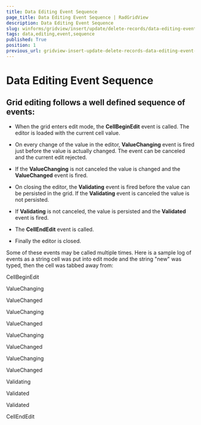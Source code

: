 ```yaml
---
title: Data Editing Event Sequence
page_title: Data Editing Event Sequence | RadGridView
description: Data Editing Event Sequence
slug: winforms/gridview/insert/update/delete-records/data-editing-event-sequence
tags: data,editing,event,sequence
published: True
position: 1
previous_url: gridview-insert-update-delete-records-data-editing-event-sequence
---
```


# Data Editing Event Sequence



## Grid editing follows a well defined sequence of events: 

* When the grid enters edit mode, the __CellBeginEdit__ event is called. The editor is loaded with the current cell value.

* On every change of the value in the editor, __ValueChanging__ event is fired just before the value is actually changed. The event can be canceled and the current edit rejected.

* If the __ValueChanging__ is not canceled the value is changed and the __ValueChanged__ event is fired.

* On closing the editor, the __Validating__ event is fired before the value can be persisted in the grid. If the __Validating__ event is canceled the value is not persisted.

* If __Validating__ is not canceled, the value is persisted and the __Validated__ event is fired.

* The __CellEndEdit__ event is called. 

* Finally the editor is closed.

Some of these events may be called multiple times. Here is a sample log of events as a string cell was put into edit mode and the string "new" was typed, then the cell was tabbed away from:

CellBeginEdit

ValueChanging

ValueChanged

ValueChanging

ValueChanged

ValueChanging

ValueChanged

ValueChanging

ValueChanged

Validating

Validated

Validated

CellEndEdit
